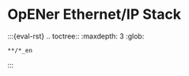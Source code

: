 # OpENer Ethernet/IP Stack

:::{eval-rst}
.. toctree::
    :maxdepth: 3
    :glob:

    **/*_en
:::
